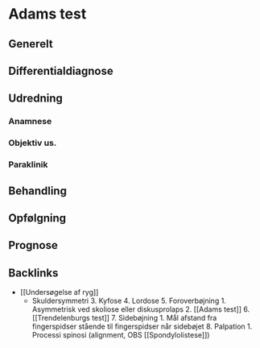 # Adams test
## Generelt


## Differentialdiagnose


## Udredning
### Anamnese

### Objektiv us.

### Paraklinik

## Behandling


## Opfølgning


## Prognose
 

## Backlinks
* [[Undersøgelse af ryg]]
	*  Skuldersymmetri
	3\. Kyfose
	4\. Lordose
	5\. Foroverbøjning
		1\. Asymmetrisk ved skoliose eller diskusprolaps
		2\. [[Adams test]]
	6\. [[Trendelenburgs test]]
	7\. Sidebøjning
		1\. Mål afstand fra fingerspidser stående til fingerspidser når sidebøjet
	8\. Palpation
		1\. Processi spinosi (alignment, OBS [[Spondylolistese]])

<!-- #anki/tag/med/Orto #anki/deck/Medicine -->

<!-- {BearID:02EB3FE7-0D4A-4F42-ABD8-69F0B31C48E9-31930-00005BE90EA8B964} -->
